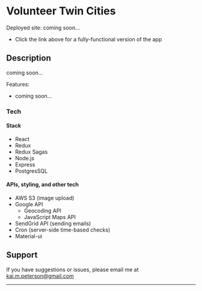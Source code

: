 # Volunteer Twin Cities

Deployed site: coming soon...
- Click the link above for a fully-functional version of the app


## Description

coming soon...


Features:
- coming soon...

### Tech

#### Stack
- React
- Redux
- Redux Sagas
- Node.js
- Express
- PostgresSQL

#### APIs, styling, and other tech
- AWS S3 (image upload)
- Google API
  - Geocoding API
  - JavaScript Maps API
- SendGrid API (sending emails)
- Cron (server-side time-based checks)
- Material-ui

## Support
If you have suggestions or issues, please email me at kai.m.peterson@gmail.com

---
